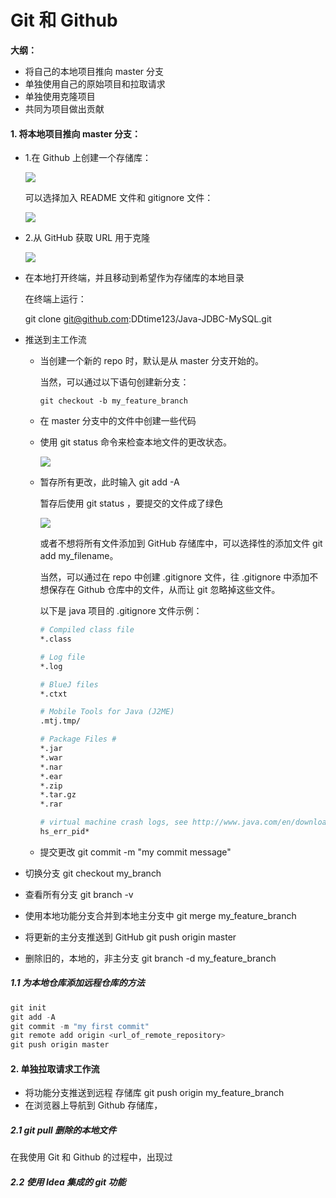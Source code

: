 # Git 和 Github

**大纲：**

* 将自己的本地项目推向 master 分支
* 单独使用自己的原始项目和拉取请求
* 单独使用克隆项目
* 共同为项目做出贡献





#### 1. 将本地项目推向 master 分支：

* 1.在 Github 上创建一个存储库：

  ![](https://gitee.com/zhang-jianhua1/blogimage/raw/master/img/1633829487219.png)

  可以选择加入 README 文件和 gitignore 文件：

  ![](https://gitee.com/zhang-jianhua1/blogimage/raw/master/img/1633829678368.png)

* 2.从 GitHub 获取 URL 用于克隆

  ![](https://gitee.com/zhang-jianhua1/blogimage/raw/master/img/1633830134418.png)

  

* 在本地打开终端，并且移动到希望作为存储库的本地目录

  在终端上运行：

  git clone git@github.com:DDtime123/Java-JDBC-MySQL.git

* 推送到主工作流

  * 当创建一个新的 repo 时，默认是从 master 分支开始的。

    当然，可以通过以下语句创建新分支：

    ~~~git
    git checkout -b my_feature_branch
    ~~~

  * 在 master 分支中的文件中创建一些代码

  * 使用 git status 命令来检查本地文件的更改状态。

    ![](https://gitee.com/zhang-jianhua1/blogimage/raw/master/img/1633831466055.png)

  * 暂存所有更改，此时输入 git add -A

    暂存后使用 git status ，要提交的文件成了绿色

    ![](https://gitee.com/zhang-jianhua1/blogimage/raw/master/img/1633834384709.png)

    或者不想将所有文件添加到 GitHub 存储库中，可以选择性的添加文件 git add my_filename。

    当然，可以通过在 repo 中创建 .gitignore 文件，往 .gitignore 中添加不想保存在 Github 仓库中的文件，从而让 git 忽略掉这些文件。

    以下是 java 项目的 .gitignore 文件示例：

    ~~~makefile
    # Compiled class file
    *.class
    
    # Log file
    *.log
    
    # BlueJ files
    *.ctxt
    
    # Mobile Tools for Java (J2ME)
    .mtj.tmp/
    
    # Package Files #
    *.jar
    *.war
    *.nar
    *.ear
    *.zip
    *.tar.gz
    *.rar
    
    # virtual machine crash logs, see http://www.java.com/en/download/help/error_hotspot.xml
    hs_err_pid*
    ~~~

  * 提交更改 git commit -m "my commit message"

*  切换分支 git checkout my_branch

* 查看所有分支 git branch -v

* 使用本地功能分支合并到本地主分支中 git merge my_feature_branch

* 将更新的主分支推送到 GitHub git push origin master

* 删除旧的，本地的，非主分支 git branch -d my_feature_branch



##### 1.1 为本地仓库添加远程仓库的方法

~~~go
git init
git add -A
git commit -m "my first commit"
git remote add origin <url_of_remote_repository>
git push origin master
~~~



#### 2. 单独拉取请求工作流

* 将功能分支推送到远程 存储库 git push origin my_feature_branch
* 在浏览器上导航到 Github 存储库，



##### 2.1 git pull 删除的本地文件

在我使用 Git 和 Github 的过程中，出现过



##### 2.2 使用 Idea 集成的 git 功能

